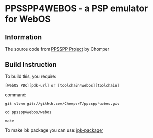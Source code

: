 PPSSPP4WEBOS - a PSP emulator for WebOS
=========================================

Information
-----------

The source code from [PPSSPP Project][ppsspp]
by Chomper


Build Instruction
-----------------

To build this, you require: 

	[WebOS PDK][pdk-url] or [toolchain4webos][toolchain]


command:

	git clone git://github.com/ChomperT/ppsspp4webos.git

	cd ppsspp4webos/webos

	make

To make ipk package you can use: [ipk-packager][ipk-packager]


[ipk-packager]: <https://code.google.com/p/ipk-packager>
[pdk-url]: <https://developer.palm.com/content/resources/develop/sdk_pdk_download.html>
[ppsspp]: <https://github.com/hrydgard/ppsspp>
[toolchain]: <https://github.com/ChomperT/toolchain4webos>

